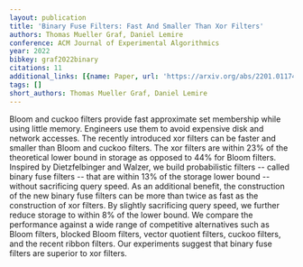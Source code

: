 ```yaml
---
layout: publication
title: 'Binary Fuse Filters: Fast And Smaller Than Xor Filters'
authors: Thomas Mueller Graf, Daniel Lemire
conference: ACM Journal of Experimental Algorithmics
year: 2022
bibkey: graf2022binary
citations: 11
additional_links: [{name: Paper, url: 'https://arxiv.org/abs/2201.01174'}]
tags: []
short_authors: Thomas Mueller Graf, Daniel Lemire
---
```

Bloom and cuckoo filters provide fast approximate set membership while using
little memory. Engineers use them to avoid expensive disk and network accesses.
The recently introduced xor filters can be faster and smaller than Bloom and
cuckoo filters. The xor filters are within 23% of the theoretical lower bound
in storage as opposed to 44% for Bloom filters. Inspired by Dietzfelbinger and
Walzer, we build probabilistic filters -- called binary fuse filters -- that
are within 13% of the storage lower bound -- without sacrificing query speed.
As an additional benefit, the construction of the new binary fuse filters can
be more than twice as fast as the construction of xor filters. By slightly
sacrificing query speed, we further reduce storage to within 8% of the lower
bound. We compare the performance against a wide range of competitive
alternatives such as Bloom filters, blocked Bloom filters, vector quotient
filters, cuckoo filters, and the recent ribbon filters. Our experiments suggest
that binary fuse filters are superior to xor filters.
